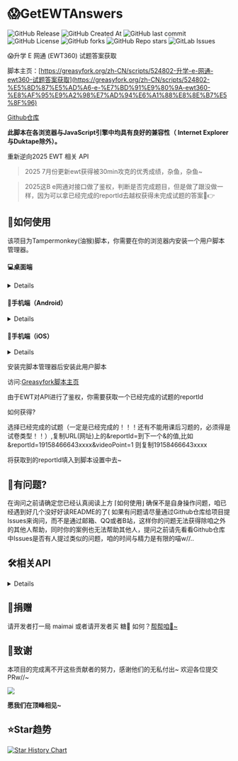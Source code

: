 # 😱GetEWTAnswers

![GitHub Release](https://img.shields.io/github/v/release/zhicheng233/GetEWTAnswers)
![GitHub Created At](https://img.shields.io/github/created-at/zhicheng233/GetEWTAnswers)
![GitHub last commit](https://img.shields.io/github/last-commit/zhicheng233/GetEWTAnswers)
![GitHub License](https://img.shields.io/github/license/zhicheng233/GetEWTAnswers)
![GitHub forks](https://img.shields.io/github/forks/zhicheng233/GetEWTAnswers?style=social)
![GitHub Repo stars](https://img.shields.io/github/stars/zhicheng233/GetEWTAnswers)
![GitLab Issues](https://img.shields.io/gitlab/issues/open/zhicheng233%2FGetEWTAnswers)

😱升学 E 网通 (EWT360) 试题答案获取

脚本主页：[https://greasyfork.org/zh-CN/scripts/524802-升学-e-网通-ewt360-试题答案获取](https://greasyfork.org/zh-CN/scripts/524802-%E5%8D%87%E5%AD%A6-e-%E7%BD%91%E9%80%9A-ewt360-%E8%AF%95%E9%A2%98%E7%AD%94%E6%A1%88%E8%8E%B7%E5%8F%96)

[Github仓库](https://github.com/zhicheng233/GetEWTAnswers)

**此脚本在各浏览器与JavaScript引擎中均具有良好的兼容性（ Internet Explorer与Duktape除外）。**

重新逆向2025 EWT 相关 API
> 2025 7月份更新ewt获得被30min攻克的优秀成绩，杂鱼，杂鱼~

> 2025这B e网通对接口做了鉴权，判断是否完成题目，但是做了跟没做一样，因为可以拿已经完成的reportId去越权获得未完成试题的答案🤣👉

## 📌如何使用
该项目为Tampermonkey(油猴)脚本，你需要在你的浏览器内安装一个用户脚本管理器。

<summary>

#### 💻桌面端

</summary>
<details>

- Microsoft
   Edge：[Tampermonkey](https://microsoftedge.microsoft.com/addons/detail/tampermonkey/iikmkjmpaadaobahmlepeloendndfphd)

- Chrome：[Tampermonkey](https://chrome.google.com/webstore/detail/tampermonkey/dhdgffkkebhmkfjojejmpbldmpobfkfo) 或 [Violentmonkey](https://chrome.google.com/webstore/detail/violent-monkey/jinjaccalgkegednnccohejagnlnfdag)
- Firefox：[Greasemonkey](https://addons.mozilla.org/firefox/addon/greasemonkey/)
   、[Tampermonkey](https://addons.mozilla.org/firefox/addon/tampermonkey/)
   或 [Violentmonkey](https://addons.mozilla.org/firefox/addon/violentmonkey/)
- Safari：[Tampermonkey](https://www.tampermonkey.net/?browser=safari)
   或 [Userscripts](https://apps.apple.com/app/userscripts/id1463298887)

 </details>
<summary>


#### 📱手机端（Android）
</summary>

<details>

 - Microsoft Edge：扩展-

 - Firefox：[Greasemonkey](https://addons.mozilla.org/firefox/addon/greasemonkey/)
  、[Tampermonkey](https://addons.mozilla.org/firefox/addon/tampermonkey/)
  或 [Violentmonkey](https://addons.mozilla.org/firefox/addon/violentmonkey/)
</details>

<summary>

#### 🍎手机端（iOS）
</summary>
<details>

- Safari：[Tampermonkey](https://www.tampermonkey.net/?browser=safari)
  或 [Userscripts](https://apps.apple.com/app/userscripts/id1463298887)
</details>

安装完脚本管理器后安装此用户脚本

访问:[Greasyfork脚本主页](https://greasyfork.org/zh-CN/scripts/524802-%E5%8D%87%E5%AD%A6-e-%E7%BD%91%E9%80%9A-ewt360-%E8%AF%95%E9%A2%98%E7%AD%94%E6%A1%88%E8%8E%B7%E5%8F%96)


由于EWT对API进行了鉴权，你需要获取一个已经完成的试题的reportId

如何获得?

选择已经完成的试题（一定是已经完成的！！！还有不能用课后习题的，必须得是 试卷类型！！）,复制URL(网址)上的&reportId=到下一个&的值,比如&reportId=19158466643xxxx&videoPoint=1 则复制19158466643xxxx

将获取到的reportId填入到脚本设置中去~

## 🤔有问题?
在询问之前请确定您已经认真阅读上方 ⌈如何使用⌋ 确保不是自身操作问题，咱已经遇到好几个没好好读README的了(
如果有问题请尽量通过Github仓库给项目提Issues来询问，而不是通过邮箱、QQ或者B站，这样你的问题无法获得除咱之外的其他人帮助，同时你的案例也无法帮助其他人，提问之前请先看看Github仓库中Issues是否有人提过类似的问题，咱的时间与精力是有限的喵w//..

## 🛠️相关API
<details>
    
    URL:
        https://web.ewt360.com/api/answerprod/common/answer/answerSheetInfo
    请求方式:
        POST
    参数:
        client: 1,
        paperId: paperId,
        platform: platform,
        reportId: reportId,
        bizCode: bizCode,
        userId: ""

该API用于获取该试题的所有questionInfo

    URL:
        https://web.ewt360.com/api/answerprod/web/answer/simple/question/info
    请求方式:
        POST
    参数:
        questionId: questionId,
        paperId: paperId,
        reportId: getAnswerReportId,
        platform: platform,
        bizCode: 201
该API用于返回试题答案
</details>

## 🍭捐赠
<p>请开发者打一局 maimai 或者请开发者买 糖🍬 如何？<a href="https://zhicheng233.top/Donate/">帮帮咱🥺~</a>

## 🥰致谢
本项目的完成离不开这些贡献者的努力，感谢他们的无私付出~
欢迎各位提交PRw//~

<a href="https://github.com/zhicheng233/GetEWTAnswers/graphs/contributors">
  <img src="https://contrib.rocks/image?repo=zhicheng233/GetEWTAnswers" />
</a>

**愿我们在顶峰相见~**

## :star:Star趋势

<a href="https://star-history.com/#zhicheng233/GetEWTAnswers&Date">
 <picture>
   <source media="(prefers-color-scheme: dark)" srcset="https://api.star-history.com/svg?repos=zhicheng233/GetEWTAnswers&type=Date&theme=dark" />
   <source media="(prefers-color-scheme: light)" srcset="https://api.star-history.com/svg?repos=zhicheng233/GetEWTAnswers&type=Date" />
   <img alt="Star History Chart" src="https://api.star-history.com/svg?repos=zhicheng233/GetEWTAnswers&type=Date" />
 </picture>
</a>